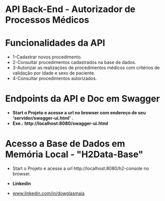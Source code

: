 # API Back-End -  Autorizador de Processos Médicos

# Funcionalidades da API
* 1-Cadastrar novos procedimento.
* 2-Consultar procedimentos cadastrados na base de dados.
* 3-Autorizar as realizações de procedimentos médicos com critérios de validação por idade e sexo de paciente.
* 4-Consultar procedimentos autorizados.

# Endpoints da API e Doc em Swagger

* **Start o Projeto e acesse a url no browser com endereço de seu 'servidor/swagger-ui.html' .** 
* **Exe.: http://localhost:8080/swagger-ui.html**

# Acesso a Base de Dados em Memória Local - "H2Data-Base"
* Start o Projeto e acesse a url http://localhost:8080/h2-console no browser.

* **Linkedin**
* www.linkedin.com/in/dowglasmaia

